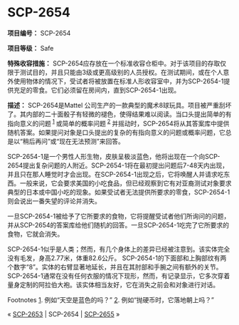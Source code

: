 # SCP-2654
                        


**项目编号：** SCP-2654

**项目等级：** Safe

**特殊收容措施：**  SCP-2654应存放在一个标准收容仓柜中。对于该项目的存取仅限于测试目的，并且只能由3级或更高级别的人员授权。在测试期间，或在个人意外使用物体的情况下，受试者将被放置在标准人形收容室中，并为SCP-2654-1提供充足的零食。它们必须留在房间内，直到SCP-2654-1出现。

**描述：**  SCP-2654是Mattel 公司生产的一款典型的魔术8球玩具。项目被严重刮坏了。其内部的二十面骰子有轻微的褪色，使得结果难以阅读。当口头提出简单的有指向意义的问题<sup class='footnoteref'>
 <a shape='rect' class='footnoteref' id='footnoteref-1' href='javascript:;' onclick='WIKIDOT.page.utils.scrollToReference(&apos;footnote-1&apos;)'>1</a>
</sup>或简单的概率问题<sup class='footnoteref'>
 <a shape='rect' class='footnoteref' id='footnoteref-2' href='javascript:;' onclick='WIKIDOT.page.utils.scrollToReference(&apos;footnote-2&apos;)'>2</a>
</sup>并摇动时，SCP-2654将从其答案库中提供随机答案。如果提问对象是口头提出的复杂的有指向意义的问题或概率问题，它总是以“稍后再问”或“现在无法预测”来回答。

SCP-2654-1是一个男性人形生物，皮肤呈极淡蓝色，他将出现在一个向SCP-2654提出复杂问题的人附近。SCP-2654-1将在最初提出问题后7-48天内出现，并且只在那人睡觉时才会出现。在SCP-2654-1出现之后，它将唤醒人并请求吃东西。一般来说，它会要求美国的小吃食品，但已经观察到它有对亚裔测试对象要求典型的日本或中国小吃的现象。如果受试者无法提供所要求的零食，SCP-2654-1则会说出一番失望的评论并消失。

一旦SCP-2654-1被给予了它所要求的食物，它将提醒受试者他们所询问的问题，并从SCP-2654的答案库给他们随机的回答。一旦SCP-2654-1吃完了它所要求的食物，它就会消失。

SCP-2654-1似乎是人类；然而，有几个身体上的差异已经被注意到。该实体完全没有毛发，身高2.77米，体重82.6公斤。 SCP-2654-1的下面部和上胸部纹有两个数字“8”。实体的右臂显著地延长，并且在其肘部和手腕之间有额外的关节。SCP-2654-1通常在没有任何衣服的情况下现形，然而，有记录显示，它多次穿着量身定制的阿拉伯大袍。该实体相当友好，它在消失之前会和对象进行对话。


Footnotes
<a shape='rect' href='javascript:;' onclick='WIKIDOT.page.utils.scrollToReference(&apos;footnoteref-1&apos;)'>1</a>. 例如“天空是蓝色的吗？”
<a shape='rect' href='javascript:;' onclick='WIKIDOT.page.utils.scrollToReference(&apos;footnoteref-2&apos;)'>2</a>. 例如“抛硬币时，它落地朝上吗？”



« [SCP-2653](/scp-2653) | SCP-2654 | [SCP-2655](/scp-2655) »





                    
